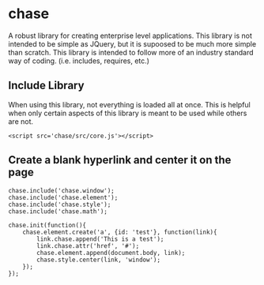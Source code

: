 # chase
A robust library for creating enterprise level applications. This library is not intended to be simple as JQuery, 
but it is supoosed to be much more simple than scratch. This library is intended to follow more of an industry standard
way of coding. (i.e. includes, requires, etc.)

Include Library
---------------
When using this library, not everything is loaded all at once. This is helpful when only certain aspects of this library
is meant to be used while others are not.
```
<script src='chase/src/core.js'></script>
```

Create a blank hyperlink and center it on the page
--------------------------------------------------
```
chase.include('chase.window');
chase.include('chase.element');
chase.include('chase.style');
chase.include('chase.math');

chase.init(function(){
	chase.element.create('a', {id: 'test'}, function(link){
		link.chase.append('This is a test');
		link.chase.attr('href', '#');
		chase.element.append(document.body, link);
		chase.style.center(link, 'window');
	});
});
```
